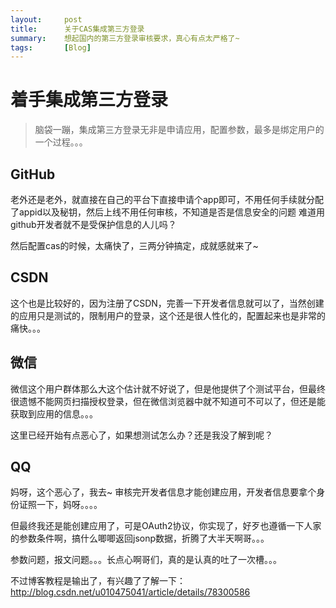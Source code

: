 ```yaml
---
layout:     post
title:      关于CAS集成第三方登录
summary:    想起国内的第三方登录审核要求，真心有点太严格了~
tags:       [Blog]
---
```


# 着手集成第三方登录

> 脑袋一蹦，集成第三方登录无非是申请应用，配置参数，最多是绑定用户的一个过程。。。

## GitHub

老外还是老外，就直接在自己的平台下直接申请个app即可，不用任何手续就分配了appid以及秘钥，然后上线不用任何审核，不知道是否是信息安全的问题
难道用github开发者就不是受保护信息的人儿吗？

然后配置cas的时候，太痛快了，三两分钟搞定，成就感就来了~

## CSDN

这个也是比较好的，因为注册了CSDN，完善一下开发者信息就可以了，当然创建的应用只是测试的，限制用户的登录，这个还是很人性化的，配置起来也是非常的痛快。。。

## 微信

微信这个用户群体那么大这个估计就不好说了，但是他提供了个测试平台，但最终很遗憾不能网页扫描授权登录，但在微信浏览器中就不知道可不可以了，但还是能获取到应用的信息。。。

这里已经开始有点恶心了，如果想测试怎么办？还是我没了解到呢？

## QQ
妈呀，这个恶心了，我去~
审核完开发者信息才能创建应用，开发者信息要拿个身份证照一下，妈呀。。。。

但最终我还是能创建应用了，可是OAuth2协议，你实现了，好歹也遵循一下人家的参数条件啊，搞什么唧唧返回jsonp数据，折腾了大半天啊哥。。。

参数问题，报文问题。。。长点心啊哥们，真的是认真的吐了一次槽。。。

不过博客教程是输出了，有兴趣了了解一下：http://blog.csdn.net/u010475041/article/details/78300586